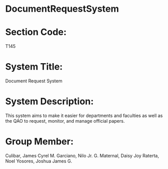 # DocumentRequestSystem

# Section Code:
T145

# System Title:
Document Request System

# System Description:
This system aims to make it easier for departments and faculties as well as the QAO to request, monitor, and manage official papers. 

# Group Member:
Culibar, James Cyrel M.
Garciano, Nilo Jr. G.
Maternal, Daisy Joy
Raterta, Noel
Yosores, Joshua James G.
